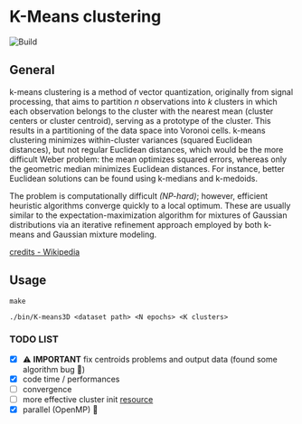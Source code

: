 # K-Means clustering 

![Build](https://github.com/eliazonta/K-Means/actions/workflows/c-cpp.yml/badge.svg)

## General
k-means clustering is a method of vector quantization, originally from signal processing, that aims to partition *n* observations into *k* clusters in which each observation belongs to the cluster with the nearest mean (cluster centers or cluster centroid), serving as a prototype of the cluster. This results in a partitioning of the data space into Voronoi cells. k-means clustering minimizes within-cluster variances (squared Euclidean distances), but not regular Euclidean distances, which would be the more difficult Weber problem: the mean optimizes squared errors, whereas only the geometric median minimizes Euclidean distances. For instance, better Euclidean solutions can be found using k-medians and k-medoids.

The problem is computationally difficult *(NP-hard)*; however, efficient heuristic algorithms converge quickly to a local optimum. These are usually similar to the expectation-maximization algorithm for mixtures of Gaussian distributions via an iterative refinement approach employed by both k-means and Gaussian mixture modeling.

[credits - Wikipedia](https://en.wikipedia.org/wiki/K-means_clustering)

## Usage

```shell
make
```
```shell
./bin/K-means3D <dataset path> <N epochs> <K clusters>
```

### TODO LIST
- [x] ⚠️ **IMPORTANT** fix centroids problems and output data (found some algorithm bug 🥲)
- [x] code time / performances 
- [ ] convergence 
- [ ] more effective cluster init [resource](https://towardsdatascience.com/an-approach-for-choosing-number-of-clusters-for-k-means-c28e614ecb2c)
- [x] parallel (OpenMP) 👀
